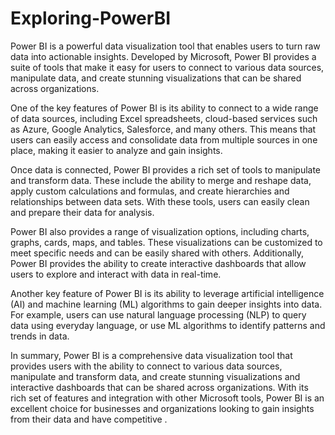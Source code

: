 # Exploring-PowerBI
Power BI is a powerful data visualization tool that enables users to turn raw data into actionable insights. Developed by Microsoft, Power BI provides a suite of tools that make it easy for users to connect to various data sources, manipulate data, and create stunning visualizations that can be shared across organizations.

One of the key features of Power BI is its ability to connect to a wide range of data sources, including Excel spreadsheets, cloud-based services such as Azure, Google Analytics, Salesforce, and many others. This means that users can easily access and consolidate data from multiple sources in one place, making it easier to analyze and gain insights.

Once data is connected, Power BI provides a rich set of tools to manipulate and transform data. These include the ability to merge and reshape data, apply custom calculations and formulas, and create hierarchies and relationships between data sets. With these tools, users can easily clean and prepare their data for analysis.

Power BI also provides a range of visualization options, including charts, graphs, cards, maps, and tables. These visualizations can be customized to meet specific needs and can be easily shared with others. Additionally, Power BI provides the ability to create interactive dashboards that allow users to explore and interact with data in real-time.

Another key feature of Power BI is its ability to leverage artificial intelligence (AI) and machine learning (ML) algorithms to gain deeper insights into data. For example, users can use natural language processing (NLP) to query data using everyday language, or use ML algorithms to identify patterns and trends in data.

In summary, Power BI is a comprehensive data visualization tool that provides users with the ability to connect to various data sources, manipulate and transform data, and create stunning visualizations and interactive dashboards that can be shared across organizations. With its rich set of features and integration with other Microsoft tools, Power BI is an excellent choice for businesses and organizations looking to gain insights from their data and have competitive .

